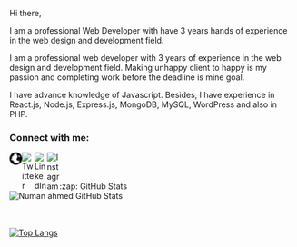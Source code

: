 Hi there,
<br />

I am a professional Web Developer with have 3 years hands of experience in the web design and development field.

I am a professional web developer with 3 years of experience in the web design and development field. Making unhappy client to happy is my passion and completing work before the deadline is mine goal.

I have advance knowledge of Javascript. Besides, I have experience in React.js, Node.js, Express.js, MongoDB, MySQL, WordPress and also in PHP.

### Connect with me:

[<img align="left" alt="Numan's" width="22px" src="https://raw.githubusercontent.com/iconic/open-iconic/master/svg/globe.svg" />][website]
[<img align="left" alt=" Twitter" width="22px" src="https://cdn.jsdelivr.net/npm/simple-icons@v3/icons/twitter.svg" />][twitter]
[<img align="left" alt="LinkedIn" width="22px" src="https://cdn.jsdelivr.net/npm/simple-icons@v3/icons/linkedin.svg" />][linkedin]
[<img align="left" alt="Instagram" width="22px" src="https://cdn.jsdelivr.net/npm/simple-icons@v3/icons/instagram.svg" />][instagram]

<br />
<br />
<br />

<summary>:zap: GitHub Stats</summary>
<img align="left" alt="Numan ahmed GitHub Stats" src="https://github-readme-stats.codestackr.vercel.app/api?username=numanahmed1&show_icons=true&hide_border=true" />

<br />
<br />
<br />

[![Top Langs](https://github-readme-stats.vercel.app/api/top-langs/?username=numanahmed1&layout=compact)](https://github.com/anuraghazra/github-readme-stats)


[website]: https://numan-ahmed.web.app/
[twitter]: https://twitter.com/numanahmed0
[youtube]: https://youtube.com/codeSTACKr
[instagram]: https://www.instagram.com/numan_sabith/
[linkedin]: https://www.linkedin.com/in/numanahmed1/
